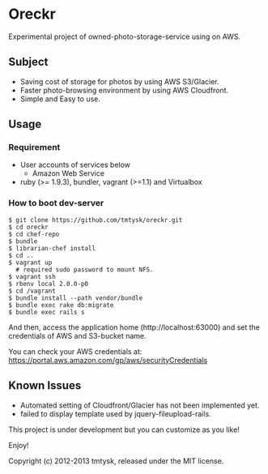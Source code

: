 # Oreckr

Experimental project of owned-photo-storage-service using on AWS.

## Subject

* Saving cost of storage for photos by using AWS S3/Glacier.
* Faster photo-browsing environment by using AWS Cloudfront.
* Simple and Easy to use.

## Usage

### Requirement

* User accounts of services below
  * Amazon Web Service
* ruby (>= 1.9.3), bundler, vagrant (>=1.1) and Virtualbox

### How to boot dev-server

    $ git clone https://github.com/tmtysk/oreckr.git
    $ cd oreckr
    $ cd chef-repo
    $ bundle
    $ librarian-chef install
    $ cd ..
    $ vagrant up
      # required sudo password to mount NFS.
    $ vagrant ssh
    $ rbenv local 2.0.0-p0
    $ cd /vagrant
    $ bundle install --path vendor/bundle
    $ bundle exec rake db:migrate
    $ bundle exec rails s

And then, access the application home (http://localhost:63000) and set the credentials of AWS and S3-bucket name.

You can check your AWS credentials at: https://portal.aws.amazon.com/gp/aws/securityCredentials

## Known Issues

* Automated setting of Cloudfront/Glacier has not been implemented yet.
* failed to display template used by jquery-fileupload-rails.

This project is under development but you can customize as you like!

Enjoy!

Copyright (c) 2012-2013 tmtysk, released under the MIT license.
